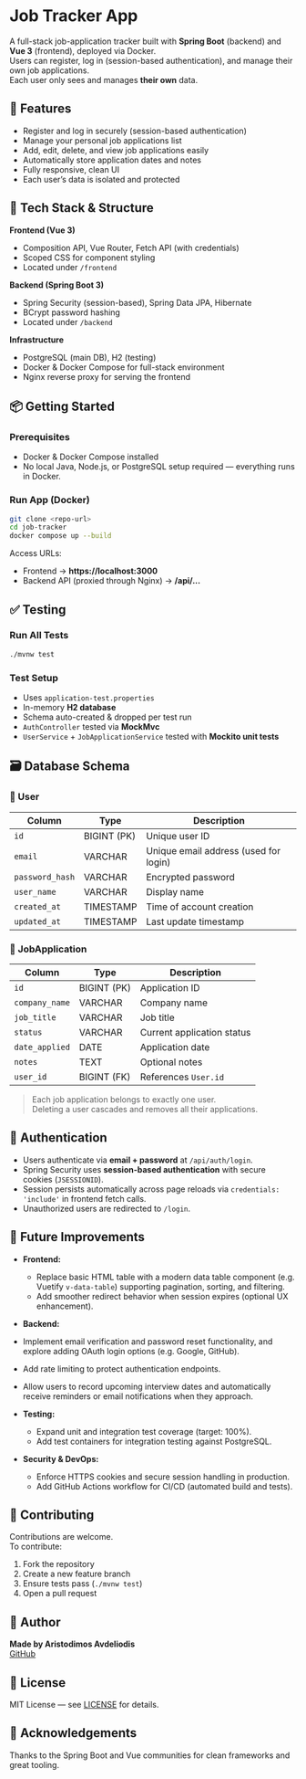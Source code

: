 # Job Tracker App

A full-stack job-application tracker built with **Spring Boot** (backend) and **Vue 3** (frontend), deployed via Docker.  
Users can register, log in (session-based authentication), and manage their own job applications.  
Each user only sees and manages **their own** data.


## 🚀 Features

- Register and log in securely (session-based authentication)
- Manage your personal job applications list
- Add, edit, delete, and view job applications easily
- Automatically store application dates and notes
- Fully responsive, clean UI
- Each user’s data is isolated and protected


## 🧰 Tech Stack & Structure

**Frontend (Vue 3)**
- Composition API, Vue Router, Fetch API (with credentials)
- Scoped CSS for component styling
- Located under `/frontend`

**Backend (Spring Boot 3)**
- Spring Security (session-based), Spring Data JPA, Hibernate
- BCrypt password hashing
- Located under `/backend`

**Infrastructure**
- PostgreSQL (main DB), H2 (testing)
- Docker & Docker Compose for full-stack environment
- Nginx reverse proxy for serving the frontend


## 📦 Getting Started

### Prerequisites
- Docker & Docker Compose installed
- No local Java, Node.js, or PostgreSQL setup required — everything runs in Docker.


### Run App (Docker)
```bash
git clone <repo-url>
cd job-tracker
docker compose up --build
```

Access URLs:
- Frontend → **https://localhost:3000**
- Backend API (proxied through Nginx) → **/api/...**


## ✅ Testing

### Run All Tests
```bash
./mvnw test
```

### Test Setup
- Uses `application-test.properties`
- In-memory **H2 database**
- Schema auto-created & dropped per test run
- `AuthController` tested via **MockMvc**
- `UserService` + `JobApplicationService` tested with **Mockito unit tests**


## 🗃️ Database Schema

### 🧑 User
| Column | Type | Description |
|--------|------|-------------|
| `id` | BIGINT (PK) | Unique user ID |
| `email` | VARCHAR | Unique email address (used for login) |
| `password_hash` | VARCHAR | Encrypted password |
| `user_name` | VARCHAR | Display name |
| `created_at` | TIMESTAMP | Time of account creation |
| `updated_at` | TIMESTAMP | Last update timestamp |

### 💼 JobApplication
| Column | Type | Description |
|--------|------|-------------|
| `id` | BIGINT (PK) | Application ID |
| `company_name` | VARCHAR | Company name |
| `job_title` | VARCHAR | Job title |
| `status` | VARCHAR | Current application status |
| `date_applied` | DATE | Application date |
| `notes` | TEXT | Optional notes |
| `user_id` | BIGINT (FK) | References `User.id` |

> Each job application belongs to exactly one user.  
> Deleting a user cascades and removes all their applications.


## 🔐 Authentication

- Users authenticate via **email + password** at `/api/auth/login`.
- Spring Security uses **session-based authentication** with secure cookies (`JSESSIONID`).
- Session persists automatically across page reloads via `credentials: 'include'` in frontend fetch calls.
- Unauthorized users are redirected to `/login`.


## 🚀 Future Improvements

- **Frontend:**
  - Replace basic HTML table with a modern data table component (e.g. Vuetify `v-data-table`) supporting pagination, sorting, and filtering.
  - Add smoother redirect behavior when session expires (optional UX enhancement).

- **Backend:**
 - Implement email verification and password reset functionality, and explore adding OAuth login options (e.g. Google, GitHub).
  - Add rate limiting to protect authentication endpoints.
  - Allow users to record upcoming interview dates and automatically receive reminders or email notifications when they approach.

- **Testing:**
  - Expand unit and integration test coverage (target: 100%).
  - Add test containers for integration testing against PostgreSQL.

- **Security & DevOps:**
  - Enforce HTTPS cookies and secure session handling in production.
  - Add GitHub Actions workflow for CI/CD (automated build and tests).



## 👥 Contributing

Contributions are welcome.  
To contribute:

1. Fork the repository
2. Create a new feature branch
3. Ensure tests pass (`./mvnw test`)
4. Open a pull request


## 👤 Author
**Made by Aristodimos Avdeliodis**  
[GitHub](https://github.com/AvdAris)


## 📄 License
MIT License — see [LICENSE](LICENSE) for details.


## 🙏 Acknowledgements
Thanks to the Spring Boot and Vue communities for clean frameworks and great tooling.
